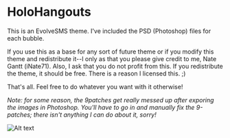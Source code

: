 HoloHangouts
============

This is an EvolveSMS theme. I've included the PSD (Photoshop) files for each bubble.

If you use this as a base for any sort of future theme or if you modify this theme and redistribute it--I only as that you please give credit to me, Nate Gantt (iNate71). Also, I ask that you do not profit from this. If you redistribute the theme, it should be free. There is a reason I licensed this. ;)

That's all. Feel free to do whatever you want with it otherwise!

*Note: for some reason, the 9patches get really messed up after exporing the images in Photoshop. You'll have to go in and manually fix the 9-patches; there isn't anything I can do about it, sorry!*

![Alt text](http://i.imgur.com/sJGqYTXl.png "screenshot")
